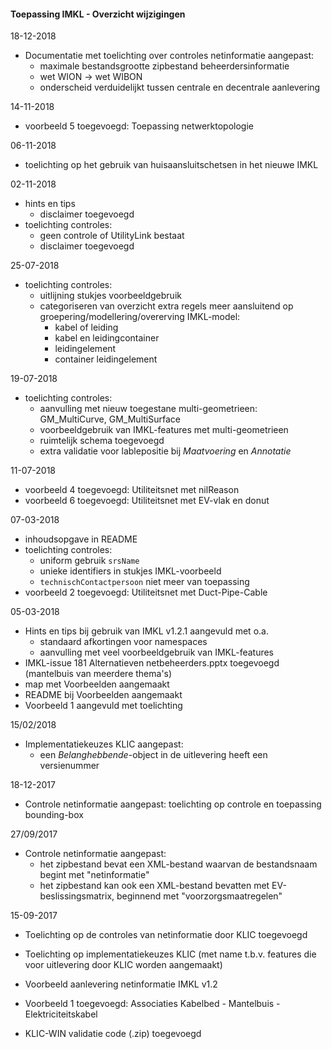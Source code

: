 ﻿#### Toepassing IMKL - Overzicht wijzigingen

18-12-2018
* Documentatie met toelichting over controles netinformatie aangepast:
  - maximale bestandsgrootte zipbestand beheerdersinformatie
  - wet WION -> wet WIBON
  - onderscheid verduidelijkt tussen centrale en decentrale aanlevering

14-11-2018
- voorbeeld 5 toegevoegd: Toepassing netwerktopologie

06-11-2018
- toelichting op het gebruik van huisaansluitschetsen in het nieuwe IMKL

02-11-2018
- hints en tips
  - disclaimer toegevoegd
- toelichting controles:
  - geen controle of UtilityLink bestaat
  - disclaimer toegevoegd

25-07-2018
- toelichting controles:
  - uitlijning stukjes voorbeeldgebruik
  - categoriseren van overzicht extra regels meer aansluitend op groepering/modellering/overerving IMKL-model:
    - kabel of leiding
	- kabel en leidingcontainer
	- leidingelement
	- container leidingelement

19-07-2018
- toelichting controles:
  - aanvulling met nieuw toegestane multi-geometrieen: GM_MultiCurve, GM_MultiSurface
  - voorbeeldgebruik van IMKL-features met multi-geometrieen
  - ruimtelijk schema toegevoegd
  - extra validatie voor lablepositie bij _Maatvoering_ en _Annotatie_

11-07-2018  
- voorbeeld 4 toegevoegd: Utiliteitsnet met nilReason
- voorbeeld 6 toegevoegd: Utiliteitsnet met EV-vlak en donut

07-03-2018
- inhoudsopgave in README
- toelichting controles:
  - uniform gebruik `srsName`
  - unieke identifiers in stukjes IMKL-voorbeeld
  - `technischContactpersoon` niet meer van toepassing
- voorbeeld 2 toegevoegd: Utiliteitsnet met Duct-Pipe-Cable

05-03-2018
- Hints en tips bij gebruik van IMKL v1.2.1 aangevuld met o.a.
  - standaard afkortingen voor namespaces
  - aanvulling met veel voorbeeldgebruik van IMKL-features
- IMKL-issue 181 Alternatieven netbeheerders.pptx toegevoegd (mantelbuis van meerdere thema's)
- map met Voorbeelden aangemaakt
- README bij Voorbeelden aangemaakt
- Voorbeeld 1 aangevuld met toelichting

15/02/2018
* Implementatiekeuzes KLIC aangepast:
  - een _Belanghebbende_-object in de uitlevering heeft een versienummer

18-12-2017
* Controle netinformatie aangepast: toelichting op controle en toepassing bounding-box

27/09/2017
* Controle netinformatie aangepast:
  - het zipbestand bevat een XML-bestand waarvan de bestandsnaam begint met "netinformatie"
  - het zipbestand kan ook een XML-bestand bevatten met EV-beslissingsmatrix, beginnend met "voorzorgsmaatregelen"

15-09-2017
* Toelichting op de controles van netinformatie door KLIC toegevoegd
- Toelichting op implementatiekeuzes KLIC (met name t.b.v. features die voor uitlevering door KLIC worden aangemaakt)
* Voorbeeld aanlevering netinformatie IMKL v1.2
- Voorbeeld 1 toegevoegd: Associaties Kabelbed - Mantelbuis - Elektriciteitskabel
* KLIC-WIN validatie code (.zip) toegevoegd
